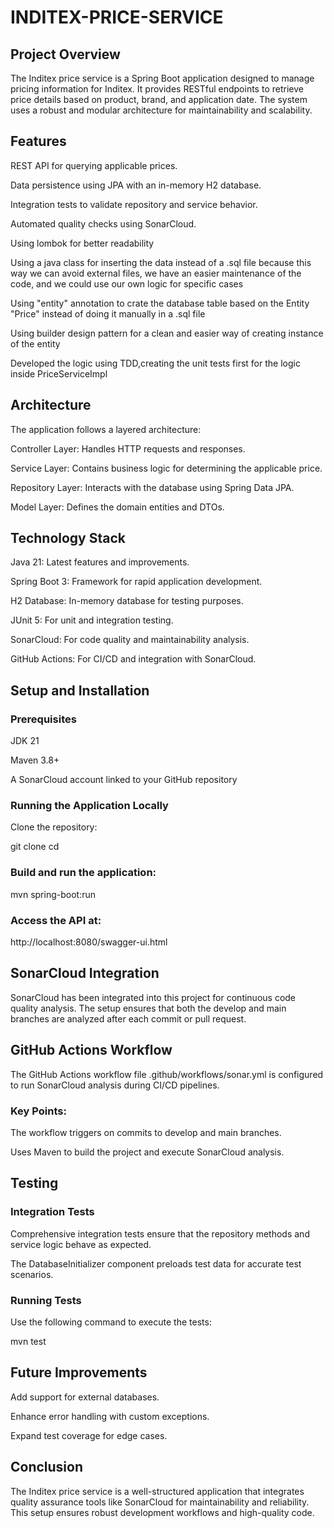 # INDITEX-PRICE-SERVICE

## Project Overview

The Inditex price service is a Spring Boot application designed to manage pricing information for Inditex. It provides RESTful endpoints to retrieve price details based on product, brand, and application date. The system uses a robust and modular architecture for maintainability and scalability.

## Features

REST API for querying applicable prices.

Data persistence using JPA with an in-memory H2 database.

Integration tests to validate repository and service behavior.

Automated quality checks using SonarCloud.

Using lombok for better readability

Using a java class for inserting the data instead of a .sql file because this way we can avoid external files, we have an easier maintenance of the code, and we could use our own logic for specific cases

Using "entity" annotation to crate the database table based on the Entity "Price" instead of doing it manually in a .sql file

Using builder design pattern for a clean and easier way of creating instance of the entity

Developed the logic using TDD,creating the unit tests first for the logic inside PriceServiceImpl

## Architecture

The application follows a layered architecture:

Controller Layer: Handles HTTP requests and responses.

Service Layer: Contains business logic for determining the applicable price.

Repository Layer: Interacts with the database using Spring Data JPA.

Model Layer: Defines the domain entities and DTOs.

## Technology Stack

Java 21: Latest features and improvements.

Spring Boot 3: Framework for rapid application development.

H2 Database: In-memory database for testing purposes.

JUnit 5: For unit and integration testing.

SonarCloud: For code quality and maintainability analysis.

GitHub Actions: For CI/CD and integration with SonarCloud.

## Setup and Installation

### Prerequisites

JDK 21

Maven 3.8+

A SonarCloud account linked to your GitHub repository

### Running the Application Locally

Clone the repository:

git clone <repository-url>
cd <repository-folder>

### Build and run the application:

mvn spring-boot:run

### Access the API at:

http://localhost:8080/swagger-ui.html

## SonarCloud Integration

SonarCloud has been integrated into this project for continuous code quality analysis. The setup ensures that both the develop and main branches are analyzed after each commit or pull request.

## GitHub Actions Workflow

The GitHub Actions workflow file .github/workflows/sonar.yml is configured to run SonarCloud analysis during CI/CD pipelines.

### Key Points:

The workflow triggers on commits to develop and main branches.

Uses Maven to build the project and execute SonarCloud analysis.

## Testing

### Integration Tests

Comprehensive integration tests ensure that the repository methods and service logic behave as expected.

The DatabaseInitializer component preloads test data for accurate test scenarios.

### Running Tests

Use the following command to execute the tests:

mvn test

## Future Improvements

Add support for external databases.

Enhance error handling with custom exceptions.

Expand test coverage for edge cases.

## Conclusion

The Inditex price service is a well-structured application that integrates quality assurance tools like SonarCloud for maintainability and reliability. This setup ensures robust development workflows and high-quality code.

